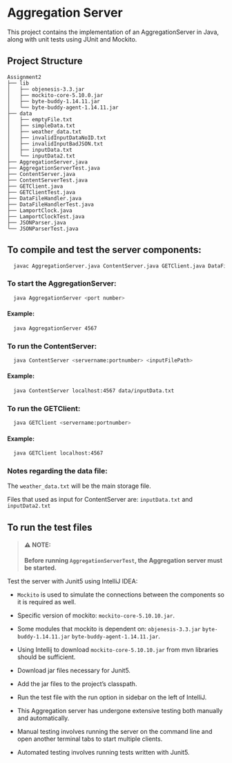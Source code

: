 # Aggregation Server

This project contains the implementation of an AggregationServer in Java, along with unit tests using JUnit and Mockito.

## Project Structure
```
Assignment2
├── lib  
│   ├── objenesis-3.3.jar      
│   ├── mockito-core-5.10.0.jar      
│   ├── byte-buddy-1.14.11.jar      
│   └── byte-buddy-agent-1.14.11.jar
├── data
│   ├── emptyFile.txt
│   ├── simpleData.txt
│   ├── weather_data.txt
│   ├── invalidInputDataNoID.txt
│   ├── invalidInputBadJSON.txt
│   ├── inputData.txt     
│   └── inputData2.txt
├── AggregationServer.java  
├── AggregationServerTest.java
├── ContentServer.java  
├── ContentServerTest.java
├── GETClient.java  
├── GETClientTest.java
├── DataFileHandler.java  
├── DataFileHandlerTest.java
├── LamportClock.java  
├── LamportClockTest.java
├── JSONParser.java  
└── JSONParserTest.java
```
## To compile and test the server components:
   ```bash
     javac AggregationServer.java ContentServer.java GETClient.java DataFileHandler.java LamportClock.java JSONParser.java
   ```
### To start the AggregationServer:
   ```bash
     java AggregationServer <port number>
   ```
#### Example:
   ```bash
     java AggregationServer 4567
   ```
### To run the ContentServer:
   ```bash
     java ContentServer <servername:portnumber> <inputFilePath> 
   ```
#### Example:
   ```bash
     java ContentServer localhost:4567 data/inputData.txt
   ```
### To run the GETClient:
   ```bash
     java GETClient <servername:portnumber>
   ```
#### Example:
   ```bash
     java GETClient localhost:4567
   ```

### Notes regarding the data file:

The `weather_data.txt` will be the main storage file.

Files that used as input for ContentServer are: `inputData.txt` and `inputData2.txt`

## To run the test files

> #### ⚠️ NOTE:
> **Before running `AggregationServerTest`, the Aggregation server must be started.**

Test the server with Junit5 using IntelliJ IDEA:

- `Mockito` is used to simulate the connections between the components so it is required as well.
- Specific version of mockito: `mockito-core-5.10.10.jar`.
- Some modules that mockito is dependent on: `objenesis-3.3.jar` `byte-buddy-1.14.11.jar` `byte-buddy-agent-1.14.11.jar`.
- Using Intellij to download `mockito-core-5.10.10.jar` from mvn libraries should be sufficient.
- Download jar files necessary for Junit5.
- Add the jar files to the project’s classpath.
- Run the test file with the run option in sidebar on the left of IntelliJ.

- This Aggregation server has undergone extensive testing both manually and automatically.
- Manual testing involves running the server on the command line and open another terminal tabs to start multiple clients.
- Automated testing involves running tests written with Junit5.




